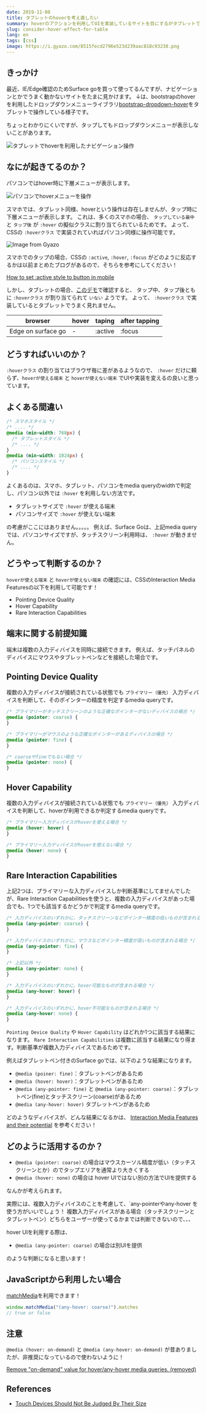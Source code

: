 ```yaml
---
date: 2019-11-08
title: タブレットのhoverを考え直したい
summary: hoverのアクションを利用してUIを実装しているサイトを目にするがタブレットでうまく動かないことが多々あるのでどんなことに気をつけるのか整理してみました。
slug: consider-hover-effect-for-table
lang: en
tags: [css]
image: https://i.gyazo.com/8515fecd2796e523d239aac818c93230.png
---
```


## きっかけ

最近、IE/Edge確認のためSurface goを買って使ってるんですが、ナビゲーションとかでうまく動かないサイトをたまに見かけます。
↓は、bootstrapのhoverを利用したドロップダウンメニューライブラリ[bootstrap-dropdown-hover](https://kybarg.github.io/bootstrap-dropdown-hover/)をタブレットで操作している様子です。

ちょっとわかりにくいですが、タップしてもドロップダウンメニューが表示しないことがあります。

![タブレットでhoverを利用したナビゲーション操作](https://i.gyazo.com/f2a8890ba3eba4ea5cc9c964f76faa5c.gif)

## なにが起きてるのか？

パソコンではhover時に下層メニューが表示します。

![パソコンでhoverメニューを操作](https://i.gyazo.com/0d9fcd19e4d91aa2ae162cafd58f4bea.gif)

スマホでは、タブレット同様、hoverという操作は存在しませんが、タップ時に下層メニューが表示します。
これは、多くのスマホの場合、 `タップしている最中` と `タップ後` が `:hover` の擬似クラスに割り当てられているためです。
よって、CSSの `:hoverクラス` で実装されていればパソコン同様に操作可能です。 

![Image from Gyazo](https://i.gyazo.com/637e0d8eb1c12e1b4cf2c78277d2a8f2.gif)

スマホでのタップの場合、CSSの `:active`, `:hover`, `:focus` がどのように反応するかは以前まとめたブログがあるので、そちらを参考にしてください！

[How to set :active style to button in mobile](https://blog.tomoyukikashiro.me/post/how-to-set-active-style-to-button-in-mobile/)

しかし、タブレットの場合、[このデモ](http://codepen.io/Tkashiro/full/EaVVxr)で確認すると、
タップ中、タップ後ともに `:hoverクラス` が割り当てられて `いない` ようです。
よって、 `:hoverクラス` で実装しているとタブレットでうまく見れません。

|browser|hover|taping|after tapping|
|-------|-----|--------|-----------|
|Edge on surface go|-|:active|:focus|

## どうすればいいのか？

`:hoverクラス` の割り当てはブラウザ毎に差があるようなので、 `:hover` だけに頼らず、`hoverが使える端末` と `hoverが使えない端末` でUIや実装を変えるの良いと思っています。

## よくある間違い

```css
/* スマホスタイル */
/* .... */
@media (min-width: 768px) {
  /* タブレットスタイル */
  /* .... */
}
@media (min-width: 1024px) {
  /* パソコンスタイル */
  /* .... */
}
```

よくあるのは、スマホ、タブレット、パソコンをmedia queryのwidthで判定し、パソコン以外では `:hover` を利用しない方法です。

- タブレットサイズで `:hover` が使える端末
- パソコンサイズで `:hover` が使えない端末

の考慮がここにはありません。。。。。
例えば、Surface Goは、上記media queryでは、パソコンサイズですが、タッチスクリーン利用時は、 `:hover` が動きません。

## どうやって判断するのか？

`hoverが使える端末` と `hoverが使えない端末` の確認には、CSSのInteraction Media Featuresの以下を利用して可能です！

- Pointing Device Quality
- Hover Capability
- Rare Interaction Capabilities

## 端末に関する前提知識

端末は複数の入力ディバイスを同時に接続できます。
例えば、タッチパネルのディバイスにマウスやタブレットペンなどを接続した場合です。

## Pointing Device Quality

複数の入力ディバイスが接続されている状態でも `プライマリー（優先）` 入力ディバイスを判断して、そのポインターの精度を判定するmedia queryです。

```css
/* プライマリーがタッチスクリーンのような正確なポインターがないディバイスの場合 */
@media (pointer: coarse) {
}

/* プライマリーがマウスのような正確なポインターがあるディバイスの場合 */
@media (pointer: fine) {
}

/* coarseやfineでもない場合 */
@media (pointer: none) {
}
```

## Hover Capability

複数の入力ディバイスが接続されている状態でも `プライマリー（優先）` 入力ディバイスを判断して、hoverが利用できるか判定するmedia queryです。

```css
/* プライマリー入力ディバイスがhoverを使える場合 */
@media (hover: hover) {
}

/* プライマリー入力ディバイスがhoverを使えない場合 */
@media (hover: none) {
}
```

## Rare Interaction Capabilities

上記2つは、プライマリーな入力ディバイスしか判断基準にしてませんでしたが、Rare Interaction Capabilitiesを使うと、複数の入力ディバイスがあった場合でも、1つでも該当するかどうかで判定するmedia queryです。

```css
/* 入力ディバイスのいずれかに、タッチスクリーンなどポインター精度の低いものが含まれる場合 */
@media (any-pointer: coarse) {
}

/* 入力ディバイスのいずれかに、マウスなどポインター精度が高いものが含まれる場合 */
@media (any-pointer: fine) {
}

/* 上記以外 */
@media (any-pointer: none) {
}
```

```css
/* 入力ディバイスのいずれかに、hover可能なものが含まれる場合 */
@media (any-hover: hover) {
}

/* 入力ディバイスのいずれかに、hover不可能なものが含まれる場合 */
@media (any-hover: none) {
}
```
`Pointing Device Quality` や `Hover Capability` はどれか1つに該当する結果になります。
`Rare Interaction Capabilities` は複数に該当する結果になり得ます。判断基準が複数入力ディバイスであるためです。

例えばタブレットペン付きのSurface goでは、以下のような結果になります。

- `@media (poiner: fine)`：タブレットペンがあるため
- `@media (hover: hover)`：タブレットペンがあるため
- `@media (any-pointer: fine)` と `@media (any-pointer: coarse)`：タブレットペン(fine)とタッチスクリーン(coarse)があるため
- `@media (any-hover: hover)` タブレットペンがあるため

どのようなディバイスが、どんな結果になるかは、 [Interaction Media Features and their potential](https://dev.opera.com/articles/media-features/) を参考ください！

## どのように活用するのか？

- `@media (pointer: coarse)` の場合はマウスカーソル精度が低い（タッチスクリーンとか）のでタップエリアを通常より大きくする
- `@media (hover: none)` の場合は hover UIではない別の方法でUIを提供する

なんかが考えられます。

実際には、複数入力ディバイスのことを考慮して、`any-pointerやany-hover を使う方がいいでしょう！
複数入力ディバイスがある場合（タッチスクリーンとタブレットペン）どちらをユーザーが使ってるかまでは判断できないので、、、

hover UIを利用する際は、

- `@media (any-pointer: coarse)` の場合は別UIを提供

のような判断になると思います！

## JavaScriptから利用したい場合

[matchMedia](https://developer.mozilla.org/ja/docs/Web/API/Window/matchMedia)を利用できます！

```javascript
window.matchMedia("(any-hover: coarse)").matches
// true or false
```

## 注意

`@media (hover: on-demand)` と `@media (any-hover: on-demand)` が昔ありましたが、非推奨になっているので使わないように！

[Remove "on-demand" value for hover/any-hover media queries. (removed)](https://www.chromestatus.com/feature/4719452646014976)

## References

- [Touch Devices Should Not Be Judged By Their Size](https://css-tricks.com/touch-devices-not-judged-size)
